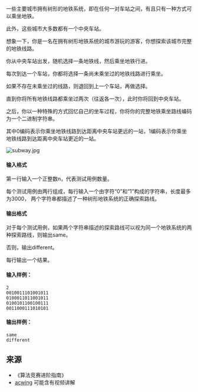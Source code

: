 一些主要城市拥有树形的地铁系统，即在任何一对车站之间，有且只有一种方式可以乘坐地铁。

此外，这些城市大多数都有一个中央车站。

想象一下，你是一名在拥有树形地铁系统的城市游玩的游客，你想探索该城市完整的地铁线路。

你从中央车站出发，随机选择一条地铁线，然后乘坐地铁行进。

每次到达一个车站，你都将选择一条尚未乘坐过的地铁线路进行乘坐。

如果不存在未乘坐过的线路，则退回到上一个车站，再做选择。

直到你将所有地铁线路都乘坐过两次（往返各一次），此时你将回到中央车站。

之后，你以一种特殊的方式回忆自己的坐车过程，你将你的完整地铁乘坐路线编码为一个二进制字符串。

其中0编码表示你乘坐地铁线路到达距离中央车站更远的一站，1编码表示你乘坐地铁线路到达距离中央车站更近的一站。

![subway.jpg](/media/article/image/2019/01/15/19_2d7336ca18-subway.jpg)

#### 输入格式

第一行输入一个正整数n，代表测试用例数量。

每个测试用例由两行组成，每行输入一个由字符“0”和“1”构成的字符串，长度最多为3000， 两个字符串都描述了一种树形地铁系统的正确探索路线。

#### 输出格式

对于每个测试用例，如果两个字符串描述的探索路线可以视为同一个地铁系统的两种探索路线，则输出same。

否则，输出different。

每行输出一个结果。

#### 输入样例：

```
2
0010011101001011
0100011011001011
0100101100100111
0011000111010101
```

#### 输出样例：

```
same
different
```

## 来源 
- 《算法竞赛进阶指南》
- [acwing](https://www.acwing.com/problem/content/159/) 可能含有视频讲解